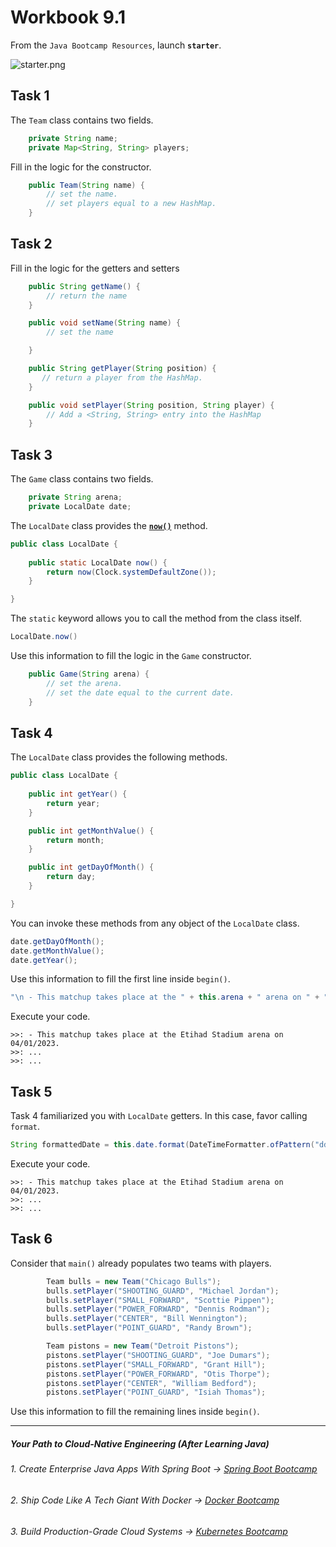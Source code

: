 # Workbook 9.1

From the `Java Bootcamp Resources`, launch **`starter`**.

![starter.png](https://firebasestorage.googleapis.com/v0/b/learnthepart-75aed.appspot.com/o/images%2F87bced44-2cd9-4db0-9a76-22125c478254?alt=media&token=7dc717de-b9d3-40c6-9ec2-32908aa28976)

## Task 1

The `Team` class contains two fields.

```java
    private String name;
    private Map<String, String> players;
```
Fill in the logic for the constructor.
```java
    public Team(String name) {
        // set the name.
        // set players equal to a new HashMap.
    }
```
## Task 2

Fill in the logic for the getters and setters

```java
    public String getName() {
        // return the name
    }

    public void setName(String name) {
        // set the name

    }

    public String getPlayer(String position) {
       // return a player from the HashMap.
    }

    public void setPlayer(String position, String player) {
        // Add a <String, String> entry into the HashMap
    }

```

## Task 3

The `Game` class contains two fields. 

```java
    private String arena;
    private LocalDate date;
```
The `LocalDate` class provides the **[`now()`](https://docs.oracle.com/en/java/javase/17/docs/api/java.base/java/time/LocalDate.html#now())** method.

```java
public class LocalDate {
    
    public static LocalDate now() {
        return now(Clock.systemDefaultZone());
    }

}
```
The `static` keyword allows you to call the method from the class itself.

```java
LocalDate.now()
```

Use this information to fill the logic in the `Game` constructor. 

```java
    public Game(String arena) {
        // set the arena.
        // set the date equal to the current date.
    }
```

## Task 4

The `LocalDate` class provides the following methods.

```java
public class LocalDate {
    
    public int getYear() {
        return year;
    }

    public int getMonthValue() {
        return month;
    }

    public int getDayOfMonth() {
        return day;
    }

}
```
You can invoke these methods from any object of the `LocalDate` class.

```java
date.getDayOfMonth();
date.getMonthValue();
date.getYear();
```

Use this information to fill the first line inside `begin()`.
```java
"\n - This matchup takes place at the " + this.arena + " arena on " + "<day/month/year>" + ".";
```
Execute your code.
```
>>: - This matchup takes place at the Etihad Stadium arena on 04/01/2023.
>>: ...
>>: ...

```

## Task 5

Task 4 familiarized you with `LocalDate` getters. In this case, favor calling `format`.

```java
String formattedDate = this.date.format(DateTimeFormatter.ofPattern("dd/MM/yyyy"));
```
Execute your code.
```
>>: - This matchup takes place at the Etihad Stadium arena on 04/01/2023.
>>: ...
>>: ...

```


## Task 6

Consider that `main()` already populates two teams with players. 
```java
        Team bulls = new Team("Chicago Bulls");
        bulls.setPlayer("SHOOTING_GUARD", "Michael Jordan");
        bulls.setPlayer("SMALL_FORWARD", "Scottie Pippen");
        bulls.setPlayer("POWER_FORWARD", "Dennis Rodman");
        bulls.setPlayer("CENTER", "Bill Wennington");
        bulls.setPlayer("POINT_GUARD", "Randy Brown");

        Team pistons = new Team("Detroit Pistons");
        pistons.setPlayer("SHOOTING_GUARD", "Joe Dumars");
        pistons.setPlayer("SMALL_FORWARD", "Grant Hill");
        pistons.setPlayer("POWER_FORWARD", "Otis Thorpe");
        pistons.setPlayer("CENTER", "William Bedford");
        pistons.setPlayer("POINT_GUARD", "Isiah Thomas");
```

Use this information to fill the remaining lines inside `begin()`.

----------
##### Your Path to Cloud-Native Engineering (After Learning Java)
###### 1. Create Enterprise Java Apps With Spring Boot → [Spring Boot Bootcamp](https://www.udemy.com/course/the-complete-spring-boot-development-bootcamp/?couponCode=SPRING_BOOTCAMP)
###### 2. Ship Code Like A Tech Giant With Docker → [Docker Bootcamp](https://www.udemy.com/course/docker-bootcamp-conquer-docker-with-real-world-projects/?couponCode=DOCKER_BOOTCAMP)
###### 3. Build Production-Grade Cloud Systems → [Kubernetes Bootcamp](https://kubernetestraining.io/)
